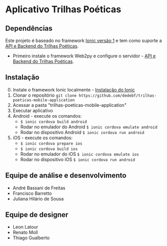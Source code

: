 # Aplicativo Trilhas Poéticas

## Dependências

Este projeto é baseado no framework [Ionic versão 1](https://ionicframework.com/docs/v1/) e tem como suporte a [API e Backend do Trilhas Poéticas](https://github.com/dedebf/trilhas-poeticas-web2py-application).

- Primeiro instale o framework Web2py e configure o servidor - [API e Backend do Trilhas Poéticas](https://github.com/dedebf/trilhas-poeticas-web2py-application).

## Instalação
0. Instale o framework Ionic localmente - [Instalação do Ionic](https://ionicframework.com/docs/intro/installation/)
0. Clonar o repositório `git clone https://github.com/dedebf/trilhas-poeticas-mobile-application`
0. Acessar a pasta "trilhas-poeticas-mobile-application"
0. Executar aplicativo
  0. Android - execute os comandos:
		- `$ ionic cordova build android`
		- Rodar no emulador do Android `$ ionic cordova emulate android` 
		- Rodar no dispositivo Android `$ ionic cordova run android` 
  0. iOS - execute os comandos:
		- `$ ionic cordova prepare ios`
		- `$ ionic cordova build ios`
		- Rodar no emulador do iOS `$ ionic cordova emulate ios` 
		- Rodar no dispositivo iOS `$ ionic cordova run android`

## Equipe de análise e desenvolvimento
- André Bassani de Freitas
- Francisco Barretto
- Juliana Hilário de Sousa

## Equipe de designer
- Leon Latour
- Renato Moll
- Thiago Gualberto
